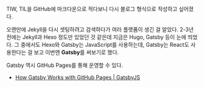 TIW, TIL을 GitHub에 마크다운으로 적다보니 다시 블로그 형식으로 작성하고 싶어졌다.

오랜만에 Jekyll을 다시 셋팅하려고 검색하다가 여러 플랫폼이 생긴 걸 알았다.
2-3년 전에는 Jekyll과 Hexo 정도만 있었던 것 같은데 지금은 Hugo, Gatsby 등이 눈에 띄었다.
그 중에서도 Hexo와 Gatsby는 JavaScript를 사용하는데, Gatsby는 React도 사용한다는 걸 보고 이번엔 **Gatsby**를 써보기로 했다.

Gatsby 역시 GitHub Pages를 통해 운영할 수 있다.

- [How Gatsby Works with GitHub Pages | GatsbyJS](https://www.gatsbyjs.org/docs/how-gatsby-works-with-github-pages/)
